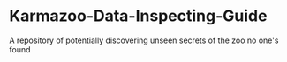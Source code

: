 # Karmazoo-Data-Inspecting-Guide
A repository of potentially discovering unseen secrets of the zoo no one's found
